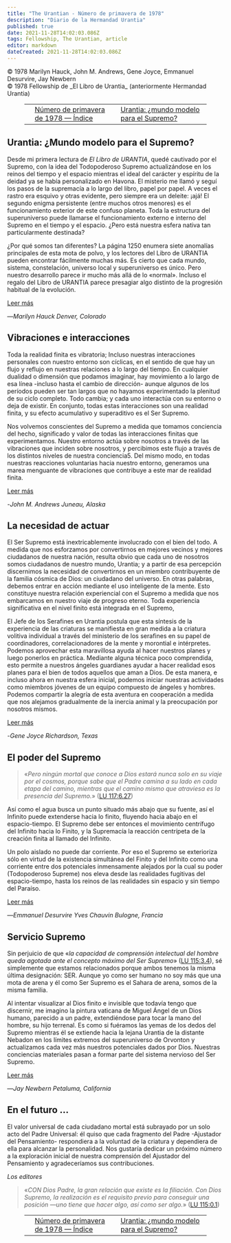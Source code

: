 ```yaml
---
title: "The Urantian - Número de primavera de 1978"
description: "Diario de la Hermandad Urantia"
published: true
date: 2021-11-28T14:02:03.086Z
tags: Fellowship, The Urantian, article
editor: markdown
dateCreated: 2021-11-28T14:02:03.086Z
---
```


<p class="v-card v-sheet theme--light grey lighten-3 px-2">© 1978 Marilyn Hauck, John M. Andrews, Gene Joyce, Emmanuel Desurvire, Jay Newbern<br>© 1978 Fellowship de _El Libro de Urantia_ (anteriormente Hermandad Urantia)</p>
<figure class="table chapter-navigator">
  <table>
    <tbody>
      <tr>
        <td>
        </td>
        <td>
        <a href="/es/index/articles_the_urantian#número-de-primavera-de-1978">
          <span class="mdi mdi-book-open-variant"></span><span class="pl-2">Número de primavera de 1978 — Índice</span>
        </a>
        </td>
        <td>
        <a href="/es/article/Marilyn_Hauck/Urantia_Model_World_For_The_Supreme">
          <span class="pr-2">Urantia: ¿mundo modelo para el Supremo?</span><span class="mdi mdi-arrow-right-drop-circle"></span>
        </a>
        </td>
      </tr>
    </tbody>
  </table>
</figure>



## Urantia: ¿Mundo modelo para el Supremo?

Desde mi primera lectura de _El Libro de URANTIA_, quedé cautivado por el Supremo, con la idea del Todopoderoso Supremo actualizándose en los reinos del tiempo y el espacio mientras el ideal del carácter y espíritu de la deidad ya se había personalizado en Havona. El misterio me llamó y seguí los pasos de la supremacía a lo largo del libro, papel por papel. A veces el rastro era esquivo y otras evidente, pero siempre era un deleite: ¡ajá! El segundo enigma persistente (entre muchos otros menores) es el funcionamiento exterior de este confuso planeta. Toda la estructura del superuniverso puede llamarse el funcionamiento externo e interno del Supremo en el tiempo y el espacio. ¿Pero está nuestra esfera nativa tan particularmente destinada?

¿Por qué somos tan diferentes? La página 1250 enumera siete anomalías principales de esta mota de polvo, y los lectores del Libro de URANTIA pueden encontrar fácilmente muchas más. Es cierto que cada mundo, sistema, constelación, universo local y superuniverso es único. Pero nuestro desarrollo parece ir mucho más allá de lo «normal». Incluso el regalo del Libro de URANTIA parece presagiar algo distinto de la progresión habitual de la evolución.

[Leer más](/es/article/Marilyn_Hauck/Urantia_Model_World_For_The_Supreme)

—_Marilyn Hauck_
_Denver, Colorado_

## Vibraciones e interacciones

Toda la realidad finita es vibratoria; Incluso nuestras interacciones personales con nuestro entorno son cíclicas, en el sentido de que hay un flujo y reflujo en nuestras relaciones a lo largo del tiempo. En cualquier dualidad o dimensión que podamos imaginar, hay movimiento a lo largo de esa línea -incluso hasta el cambio de dirección- aunque algunos de los períodos pueden ser tan largos que no hayamos experimentado la plenitud de su ciclo completo. Todo cambia; y cada uno interactúa con su entorno o deja de existir. En conjunto, todas estas interacciones son una realidad finita, y su efecto acumulativo y superaditivo es el Ser Supremo.

Nos volvemos conscientes del Supremo a medida que tomamos conciencia del hecho, significado y valor de todas las interacciones finitas que experimentamos. Nuestro entorno actúa sobre nosotros a través de las vibraciones que inciden sobre nosotros, y percibimos este flujo a través de los distintos niveles de nuestra conciencia5. Del mismo modo, en todas nuestras reacciones voluntarias hacia nuestro entorno, generamos una marea menguante de vibraciones que contribuye a este mar de realidad finita.

[Leer más](/es/article/John_M_Andrews/Vibrations_And_Interactions)


-_John M. Andrews_
_Juneau, Alaska_

## La necesidad de actuar

El Ser Supremo está inextricablemente involucrado con el bien del todo. A medida que nos esforzamos por convertirnos en mejores vecinos y mejores ciudadanos de nuestra nación, resulta obvio que cada uno de nosotros somos ciudadanos de nuestro mundo, Urantia; y a partir de esa percepción discernimos la necesidad de convertirnos en un miembro contribuyente de la familia cósmica de Dios: un ciudadano del universo. En otras palabras, debemos entrar en acción mediante el uso inteligente de la mente. Esto constituye nuestra relación experiencial con el Supremo a medida que nos embarcamos en nuestro viaje de progreso eterno. Toda experiencia significativa en el nivel finito está integrada en el Supremo,

El Jefe de los Serafines en Urantia postula que esta síntesis de la experiencia de las criaturas se manifiesta en gran medida a la criatura volitiva individual a través del ministerio de los serafines en su papel de coordinadores, correlacionadores de la mente y morontial e intérpretes. Podemos aprovechar esta maravillosa ayuda al hacer nuestros planes y luego ponerlos en práctica. Mediante alguna técnica poco comprendida, esto permite a nuestros ángeles guardianes ayudar a hacer realidad esos planes para el bien de todos aquellos que aman a Dios. De esta manera, e incluso ahora en nuestra esfera inicial, podemos iniciar nuestras actividades como miembros jóvenes de un equipo compuesto de ángeles y hombres. Podemos compartir la alegría de esta aventura en cooperación a medida que nos alejamos gradualmente de la inercia animal y la preocupación por nosotros mismos.

[Leer más](/es/article/Gene_Joyce/The_Necessity_Of_Action)

-_Gene Joyce_
_Richardson, Texas_

## El poder del Supremo

> «_Pero ningún mortal que conoce a Dios estará nunca solo en su viaje por el cosmos, porque sabe que el Padre camina a su lado en cada etapa del camino, mientras que el camino mismo que atraviesa es la presencia del Supremo._» ([LU 117:6.27](/es/The_Urantia_Book/117#p6_27))

Así como el agua busca un punto situado más abajo que su fuente, así el Infinito puede extenderse hacia lo finito, fluyendo hacia abajo en el espacio-tiempo. El Supremo debe ser entonces el movimiento centrífugo del Infinito hacia lo Finito, y la Supremacía la reacción centrípeta de la creación finita al llamado del Infinito.

Un polo aislado no puede dar corriente. Por eso el Supremo se exterioriza sólo en virtud de la existencia simultánea del Finito y del Infinito como una corriente entre dos potenciales inmensamente alejados por la cual su poder (Todopoderoso 5upreme) nos eleva desde las realidades fugitivas del espacio-tiempo, hasta los reinos de las realidades sin espacio y sin tiempo del Paraíso.

[Leer más](/es/article/Emmanuel_Desurvire/The_Power_Of_The_Supreme)

—_Emmanuel Desurvire_
_Yves Chauvin_
_Bulogne, Francia_

## Servicio Supremo

Sin perjuicio de que «_la capacidad de comprensión intelectual del hombre queda agotada ante el concepto máximo del Ser Supremo_» ([LU 115:3.4](/es/The_Urantia_Book/115#p3_4)), sé simplemente que estamos relacionados porque ambos tenemos la misma última designación: SER. Aunque yo como ser humano no soy más que una mota de arena y él como Ser Supremo es el Sahara de arena, somos de la misma familia.

Al intentar visualizar al Dios finito e invisible que todavía tengo que discernir, me imagino la pintura vaticana de Miguel Ángel de un Dios humano, parecido a un padre, extendiéndose para tocar la mano del hombre, su hijo terrenal. Es como si fuéramos las yemas de los dedos del Supremo mientras él se extiende hacia la lejana Urantia de la distante Nebadon en los límites extremos del superuniverso de Orvonton y actualizamos cada vez más nuestros potenciales dados por Dios. Nuestras conciencias materiales pasan a formar parte del sistema nervioso del Ser Supremo.

[Leer más](/es/article/Jay_Newbern/Supreme_Service)

—_Jay Newbern_
_Petaluma, California_

## En el futuro ...

El valor universal de cada ciudadano mortal está subrayado por un solo acto del Padre Universal: él quiso que cada fragmento del Padre -Ajustador del Pensamiento- respondiera a la voluntad de la criatura y dependiera de ella para alcanzar la personalidad. Nos gustaría dedicar un próximo número a la exploración inicial de nuestra comprensión del Ajustador del Pensamiento y agradeceríamos sus contribuciones.

_Los editores_

> «_CON Dios Padre, la gran relación que existe es la filiación. Con Dios Supremo, la realización es el requisito previo para conseguir una posición —uno tiene que hacer algo, así como ser algo._» ([LU 115:0.1](/es/The_Urantia_Book/115#p0_1))



<figure class="table chapter-navigator">
  <table>
    <tbody>
      <tr>
        <td>
        </td>
        <td>
        <a href="/es/index/articles_the_urantian#número-de-primavera-de-1978">
          <span class="mdi mdi-book-open-variant"></span><span class="pl-2">Número de primavera de 1978 — Índice</span>
        </a>
        </td>
        <td>
        <a href="/es/article/Marilyn_Hauck/Urantia_Model_World_For_The_Supreme">
          <span class="pr-2">Urantia: ¿mundo modelo para el Supremo?</span><span class="mdi mdi-arrow-right-drop-circle"></span>
        </a>
        </td>
      </tr>
    </tbody>
  </table>
</figure>

